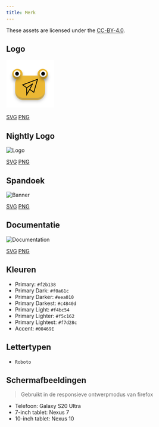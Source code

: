 ```yaml
---
title: Merk
---
```


These assets are licensed under the [CC-BY-4.0](https://github.com/LinwoodDev/Butterfly/blob/develop/BRANDING_LICENSE).

## Logo

![Logo](/img/logo.svg)

[SVG](/img/logo.svg) [PNG](/img/logo.png)

## Nightly Logo

![Logo](/img/nightly.svg)

[SVG](/img/nightly.svg) [PNG](/img/nightly.png)

## Spandoek

![Banner](/img/banner.svg)

[SVG](/img/banner.svg) [PNG](/img/banner.png)

## Documentatie

![Documentation](/img/docs.svg)

[SVG](/img/docs.svg) [PNG](/img/docs.png)

## Kleuren

- Primary: `#f2b138`
- Primary Dark: `#f0a61c`
- Primary Darker: `#eea010`
- Primary Darkest: `#c4840d`
- Primary Light: `#f4bc54`
- Primary Lighter: `#f5c162`
- Primary Lightest: `#f7d28c`
- Accent: `#00469E`

## Lettertypen

- `Roboto`

## Schermafbeeldingen

> Gebruikt in de responsieve ontwerpmodus van firefox

- Telefoon: Galaxy S20 Ultra
- 7-inch tablet: Nexus 7
- 10-inch tablet: Nexus 10

